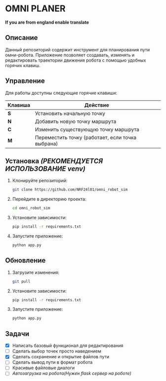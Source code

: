 # OMNI PLANER
**If you are from england enable translate**
## Описание

Данный репозиторий содержит инструмент для планирования пути омни-робота. Приложение позволяет создавать, изменять и редактировать траектории движения робота с помощью удобных горячих клавиш.

## Управление

Для работы доступны следующие горячие клавиши:

| Клавиша | Действие                               |
|---------|----------------------------------------|
| **S**   | Установить начальную точку            |
| **N**   | Добавить новую точку маршрута         |
| **C**   | Изменить существующую точку маршрута  |
| **M**   | Переместить точку (работает, если точка выбрана) |

## Установка *(РЕКОМЕНДУЕТСЯ ИСПОЛЬЗОВАНИЕ venv)*

1. Клонируйте репозиторий:
   ```bash
   git clone https://github.com/NRF24l01/omni_robot_sim
   ```
2. Перейдите в директорию проекта:
   ```bash
   cd omni_robot_sim
   ```
4. Установите зависимости:
   ```bash
   pip install -r requirements.txt
   ```
5. Запустите приложение:
   ```bash
   python app.py
   ```

## Обновление
1. Загрузите изменения:
   ```bash
   git pull
   ```
4. Установите зависимости:
   ```bash
   pip install -r requirements.txt
   ```
5. Запустите приложение:
   ```bash
   python app.py
   ```

## Задачи

- [x] Написать базовый функционал для редактирования
- [ ] Сделать выбор точек просто наведением
- [x] Сделать сохранение и открытие файлов пути
- [ ] Сделать вывод пути в формат робота
- [ ] Красивые файловые диалоги
- [ ] *Автозагрузка на робота(Нужен flask сервер на роботе)*
